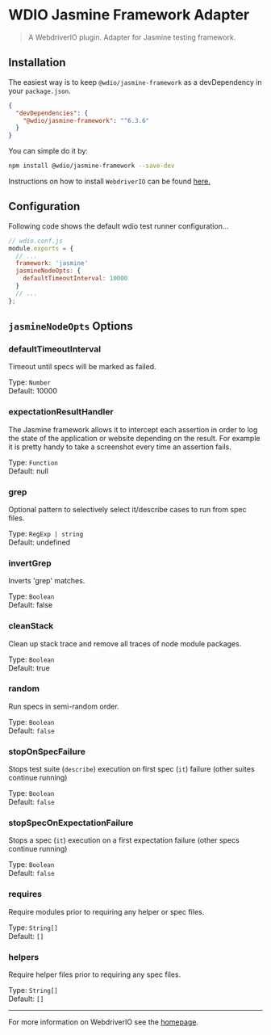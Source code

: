 WDIO Jasmine Framework Adapter
==============================

> A WebdriverIO plugin. Adapter for Jasmine testing framework.

## Installation

The easiest way is to keep `@wdio/jasmine-framework` as a devDependency in your `package.json`.

```json
{
  "devDependencies": {
    "@wdio/jasmine-framework": "^6.3.6"
  }
}
```

You can simple do it by:

```bash
npm install @wdio/jasmine-framework --save-dev
```

Instructions on how to install `WebdriverIO` can be found [here.](https://webdriver.io/docs/gettingstarted.html)

## Configuration

Following code shows the default wdio test runner configuration...

```js
// wdio.conf.js
module.exports = {
  // ...
  framework: 'jasmine'
  jasmineNodeOpts: {
    defaultTimeoutInterval: 10000
  }
  // ...
};
```

## `jasmineNodeOpts` Options

### defaultTimeoutInterval
Timeout until specs will be marked as failed.

Type: `Number`<br />
Default: 10000

### expectationResultHandler
The Jasmine framework allows it to intercept each assertion in order to log the state of the application
or website depending on the result. For example it is pretty handy to take a screenshot every time
an assertion fails.

Type: `Function`<br />
Default: null

### grep
Optional pattern to selectively select it/describe cases to run from spec files.

Type: `RegExp | string`<br />
Default: undefined

### invertGrep
Inverts 'grep' matches.

Type: `Boolean`<br />
Default: false

### cleanStack
Clean up stack trace and remove all traces of node module packages.

Type: `Boolean`<br />
Default: true

### random
Run specs in semi-random order.

Type: `Boolean`<br />
Default: `false`

### stopOnSpecFailure
Stops test suite (`describe`) execution on first spec (`it`) failure (other suites continue running)

Type: `Boolean`<br />
Default: `false`

### stopSpecOnExpectationFailure
Stops a spec (`it`) execution on a first expectation failure (other specs continue running)

Type: `Boolean`<br />
Default: `false`

### requires
Require modules prior to requiring any helper or spec files.

Type: `String[]`<br />
Default: `[]`

### helpers
Require helper files prior to requiring any spec files.

Type: `String[]`<br />
Default: `[]`

----

For more information on WebdriverIO see the [homepage](https://webdriver.io).
